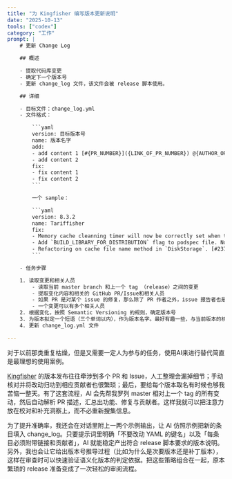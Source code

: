 ```yaml
---
title: "为 Kingfisher 编写版本更新说明"
date: "2025-10-13"
tools: ["codex"]
category: "工作"
prompt: |
    # 更新 Change Log

    ## 概述

    - 提取代码库变更
    - 确定下一个版本号
    - 更新 change_log 文件，该文件会被 release 脚本使用。

    ## 详细

    - 目标文件：change_log.yml
    - 文件格式：

        ```yaml
        version: 目标版本号
        name: 版本名字
        add:
        - add content 1 [#{PR_NUMBER}]({LINK_OF_PR_NUMBER}) @{AUTHOR_OR_REPORTER_NAME}
        - add content 2
        fix:
        - fix content 1
        - fix content 2
        ```

        一个 sample：

        ```yaml
        version: 8.3.2
        name: Tariffisher
        fix:
        - Memory cache cleanning timer will now be correctly set when the cache configuration is set. [#2376](https://github.com/onevcat/Kingfisher/issues/2376) @erincolkan
        - Add `BUILD_LIBRARY_FOR_DISTRIBUTION` flag to podspec file. Now CocoaPods build can produce stabible module. [#2372](https://github.com/onevcat/Kingfisher/issues/2372) @gquattromani
        - Refactoring on cache file name method in `DiskStorage`. [#2374](https://github.com/onevcat/Kingfisher/issues/2374) @NeoSelf1
        ```

    - 任务步骤

    1. 读取变更和相关人员
        - 读取当前 master branch 和上一个 tag （release）之间的变更
        - 提取变化内容和相关的 GitHub PR/Issue和相关人员
        - 如果 PR 是对某个 issue 的修复，那么除了 PR 作者之外，issue 报告者也是相关人员
        - 一个变更可以有多个相关人员
    2. 根据变化，按照 Semantic Versioning 的规则，确定版本号
    3. 为版本拟定一个短语（三个单词以内），作为版本名字。最好有趣一些，与当前版本的核心变化相关
    4. 更新 change_log.yml 文件
  
---
```


对于以前那类重复枯燥，但是又需要一定人为参与的任务，使用AI来进行替代简直是最理想的使用案例。

[Kingfisher](https://github.com/onevcat/Kingfisher) 的版本发布往往牵涉到多个 PR 和 Issue，人工整理会漏掉细节；手动核对并将改动归功到相应贡献者也很繁琐；最后，要给每个版本取名有时候也够我苦恼一整天。有了这套流程，AI 会先帮我罗列 master 相对上一个 tag 的所有变动，然后自动解析 PR 描述，汇总出功能、修复与贡献者。这样我就可以把注意力放在校对和补充洞察上，而不必重新搜集信息。

为了提升准确率，我还会在对话里附上一两个示例输出，让 AI 仿照示例把新的条目填入 change_log。只要提示词里明确「不要改动 YAML 的键名」以及「每条目必须附带链接和贡献者」，AI 就能稳定产出符合 release 脚本要求的版本说明。另外，我也会让它给出版本号推导过程（比如为什么是次要版本还是补丁版本），这样在审查时可以快速验证语义化版本的判定依据。把这些策略组合在一起，原本繁琐的 release 准备变成了一次轻松的审阅流程。
